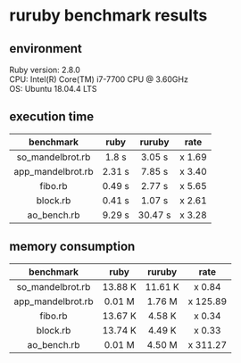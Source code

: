 # ruruby benchmark results

## environment

Ruby version: 2.8.0  
CPU: Intel(R) Core(TM) i7-7700 CPU @ 3.60GHz  
OS: Ubuntu 18.04.4 LTS  

## execution time

|benchmark|ruby|ruruby|rate|
|:-----------:|:--------:|:---------:|:-------:|
| so_mandelbrot.rb | 1.8 s | 3.05 s | x 1.69 |
| app_mandelbrot.rb | 2.31 s | 7.85 s | x 3.40 |
| fibo.rb | 0.49 s | 2.77 s | x 5.65 |
| block.rb | 0.41 s | 1.07 s | x 2.61 |
| ao_bench.rb | 9.29 s | 30.47 s | x 3.28 |

## memory consumption

|benchmark|ruby|ruruby|rate|
|:-----------:|:--------:|:---------:|:-------:|
| so_mandelbrot.rb | 13.88  K | 11.61  K | x 0.84 |
| app_mandelbrot.rb | 0.01  M | 1.76  M | x 125.89 |
| fibo.rb | 13.67  K | 4.58  K | x 0.34 |
| block.rb | 13.74  K | 4.49  K | x 0.33 |
| ao_bench.rb | 0.01  M | 4.50  M | x 311.27 |
